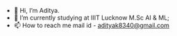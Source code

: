 - 👋 Hi, I’m Aditya.
- 🌱 I’m currently studying at IIIT Lucknow M.Sc AI & ML;
- 📫 How to reach me mail id - adityak8340@gmail.com

<!---
Adityak8340/Adityak8340 is a ✨ special ✨ repository because its `README.md` (this file) appears on your GitHub profile.
You can click the Preview link to take a look at your changes.
--->
